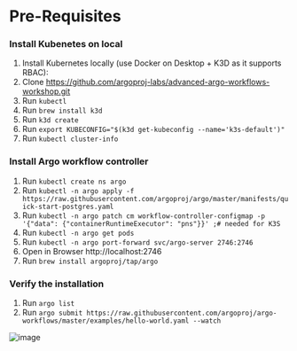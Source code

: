 # Pre-Requisites
### Install Kubenetes on local
1. Install Kubernetes locally (use Docker on Desktop + K3D as it supports RBAC):
2. Clone  https://github.com/argoproj-labs/advanced-argo-workflows-workshop.git
3. Run `kubectl`
4. Run `brew install k3d`
5. Run `k3d create`
6. Run `export KUBECONFIG="$(k3d get-kubeconfig --name='k3s-default')"`
7. Run `kubectl cluster-info`

### Install Argo workflow controller
1. Run `kubectl create ns argo`
2. Run `kubectl -n argo apply -f https://raw.githubusercontent.com/argoproj/argo/master/manifests/quick-start-postgres.yaml`
3. Run `kubectl -n argo patch cm workflow-controller-configmap -p '{"data": {"containerRuntimeExecutor": "pns"}}' ;# needed for K3S`
4. Run `kubectl -n argo get pods`
5. Run `kubectl -n argo port-forward svc/argo-server 2746:2746`
6. Open in Browser http://localhost:2746 
7. Run `brew install argoproj/tap/argo`

### Verify the installation
1. Run `argo list`
2. Run `argo submit https://raw.githubusercontent.com/argoproj/argo-workflows/master/examples/hello-world.yaml --watch` 

![image](https://user-images.githubusercontent.com/33908564/128098762-42814586-9b42-465c-aabf-3b5de09c8408.png)
